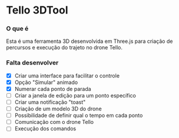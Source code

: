 # Tello 3DTool
### O que é

Esta é uma ferramenta 3D desenvolvida em Three.js para criação de percursos e execução do trajeto no drone Tello.

### Falta desenvolver

- [x] Criar uma interface para facilitar o controle
- [x] Opção "Simular" animado
- [x] Numerar cada ponto de parada
- [ ] Criar a janela de edição para um ponto específico
- [ ] Criar uma notificação "toast"
- [ ] Criação de um modelo 3D do drone
- [ ] Possibilidade de definir qual o tempo em cada ponto
- [ ] Comunicação com o drone Tello
- [ ] Execução dos comandos